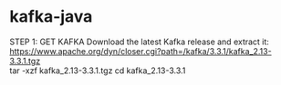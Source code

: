 # kafka-java

STEP 1: GET KAFKA
Download the latest Kafka release and extract it:
https://www.apache.org/dyn/closer.cgi?path=/kafka/3.3.1/kafka_2.13-3.3.1.tgz <br/>
tar -xzf kafka_2.13-3.3.1.tgz
cd kafka_2.13-3.3.1

